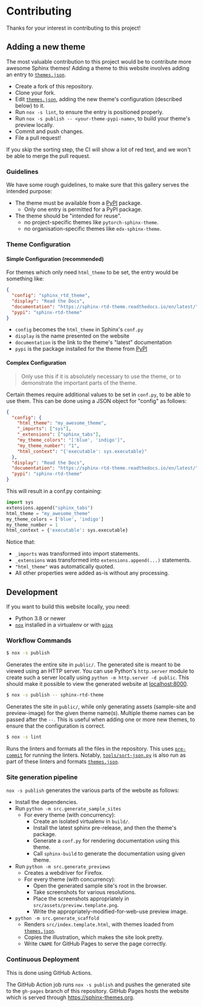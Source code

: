 # Contributing

Thanks for your interest in contributing to this project!

## Adding a new theme

The most valuable contribution to this project would be to contribute more awesome Sphinx themes! Adding a theme to this website involves adding an entry to [`themes.json`].

- Create a fork of this repository.
- Clone your fork.
- Edit [`themes.json`], adding the new theme's configuration (described below) to it.
- Run `nox -s lint`, to ensure the entry is positioned properly.
- Run `nox -s publish -- <your-theme-pypi-name>`, to build your theme's preview locally.
- Commit and push changes.
- File a pull request!

If you skip the sorting step, the CI will show a lot of red text, and we won't be able to merge the pull request.

### Guidelines

We have some rough guidelines, to make sure that this gallery serves the intended purpose:

- The theme must be available from a [PyPI] package.
  - Only one entry is permitted for a PyPI package.
- The theme should be "intended for reuse".
  - no project-specific themes like `pytorch-sphinx-theme`.
  - no organisation-specific themes like `edx-sphinx-theme`.

### Theme Configuration

#### Simple Configuration (recommended)

For themes which only need `html_theme` to be set, the entry would be something like:

```json
{
  "config": "sphinx_rtd_theme",
  "display": "Read the Docs",
  "documentation": "https://sphinx-rtd-theme.readthedocs.io/en/latest/",
  "pypi": "sphinx-rtd-theme"
}
```

- `config` becomes the `html_theme` in Sphinx's `conf.py`
- `display` is the name presented on the website
- `documentation` is the link to the theme's "latest" documentation
- `pypi` is the package installed for the theme from [PyPI]

#### Complex Configuration

> Only use this if it is absolutely necessary to use the theme, or to demonstrate the important parts of the theme.

Certain themes require additional values to be set in `conf.py`, to be able to use them. This can be done using a JSON object for "config" as follows:

```json
{
  "config": {
    "html_theme": "my_awesome_theme",
    "_imports": ["sys"],
    "_extensions": ["sphinx_tabs"],
    "my_theme_colors": "['blue', 'indigo']",
    "my_theme_number": "1",
    "html_context": "{'executable': sys.executable}"
  },
  "display": "Read the Docs",
  "documentation": "https://sphinx-rtd-theme.readthedocs.io/en/latest/",
  "pypi": "sphinx-rtd-theme"
}
```

This will result in a conf.py containing:

```py
import sys
extensions.append("sphinx_tabs")
html_theme = "my_awesome_theme"
my_theme_colors = ['blue', 'indigo']
my_theme_number = 1
html_context = {'executable': sys.executable}
```

Notice that:

- `_imports` was transformed into import statements.
- `_extensions` was transformed into `extensions.append(...)` statements.
- `"html_theme"` was automatically quoted.
- All other properties were added as-is without any processing.

## Development

If you want to build this website locally, you need:

- Python 3.8 or newer
- [`nox`] installed in a virtualenv or with [`pipx`]

### Workflow Commands

```sh
$ nox -s publish
```

Generates the entire site in `public/`. The generated site is meant to be viewed using an HTTP server. You can use Python's `http.server` module to create such a server locally using `python -m http.server -d public`. This should make it possible to view the generated website at <localhost:8000>.

```sh
$ nox -s publish -- sphinx-rtd-theme
```

Generates the site in `public/`, while only generating assets (sample-site and preview-image) for the given theme name(s). Multiple theme names can be passed after the `--`. This is useful when adding one or more new themes, to ensure that the configuration is correct.

```sh
$ nox -s lint
```

Runs the linters and formats all the files in the repository. This uses [`pre-commit`] for running the linters. Notably, [`tools/sort-json.py`] is also run as part of these linters and formats [`themes.json`].

### Site generation pipeline

`nox -s publish` generates the various parts of the website as follows:

- Install the dependencies.
- Run `python -m src.generate_sample_sites`
  - For every theme (with concurrency):
    - Create an isolated virtualenv in `build/`.
    - Install the latest sphinx pre-release, and then the theme's package.
    - Generate a `conf.py` for rendering documentation using this theme.
    - Call `sphinx-build` to generate the documentation using given theme.
- Run `python -m src.generate_previews`
  - Creates a webdriver for Firefox.
  - For every theme (with concurrency):
    - Open the generated sample site's root in the browser.
    - Take screenshots for various resolutions.
    - Place the screenshots appropriately in `src/assets/preview.template.png`.
    - Write the appropriately-modified-for-web-use preview image.
- `python -m src.generate_scaffold`
  - Renders `src/index.template.html`, with themes loaded from [`themes.json`].
  - Copies the illustration, which makes the site look pretty.
  - Write `CNAME` for GitHub Pages to serve the page correctly.

### Continuous Deployment

This is done using GitHub Actions.

The GitHub Action job runs `nox -s publish` and pushes the generated site to the `gh-pages` branch of this repository. GitHub Pages hosts the website which is served through https://sphinx-themes.org.

[pypi]: https://pypi.org/
[`nox`]: https://pypi.org/project/nox/
[`pipx`]: https://pypi.org/project/pipx/
[`pre-commit`]: https://pypi.org/project/pre-commit/
[`chromedriver`]: https://chromedriver.chromium.org/
[`themes.json`]: ./themes.json
[`tools/sort-json.py`]: ./tools/sort-json.py
